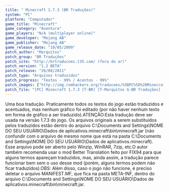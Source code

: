 ```yaml
---
title: " Minecraft 1.7.3 (BR Traduções)"
system: "PC"
platform: "Computador"
game_title: "Minecraft"
game_category: "Aventura"
game_players: "N/A (multiplayer online)"
game_developer: "Mojang AB"
game_publisher: "Mojang AB"
game_release_date: "10/05/2009"
patch_author: "Marquitos"
patch_group: "BR Traduções"
patch_site: "http://brtraducoes.t35.com/ (fora do ar)"
patch_version: "1.2 BETA"
patch_release: "26/08/2011"
patch_type: "Arquivos traduzidos"
patch_progress: "Textos - 99% / Acentos - 99%"
patch_images: ["http://img.romhackers.org/traducoes/%5BPC%5D%20Minecraft%20-%20BR%20Tradu%C3%A7%C3%B5es%20-%204.png","http://img.romhackers.org/traducoes/%5BPC%5D%20Minecraft%20-%20BR%20Tradu%C3%A7%C3%B5es%20-%205.png","http://img.romhackers.org/traducoes/%5BPC%5D%20Minecraft%20-%20BR%20Tradu%C3%A7%C3%B5es%20-%206.png"]
patch_file: "[PC] Minecraft 1.7.3 [T-BR] [T-Marquitos G-BR Traduções] [V-1.2 BETA P-99% A-2011].zip"
---
```

Uma boa tradução. Praticamente todos os textos do jogo estão traduzidos e acentuados, mas nenhum gráfico foi editado (por não haver nenhum texto em forma de gráfico a ser traduzido).ATENÇÃO:Esta tradução deve ser usada na versão 1.7.3 do jogo. Os arquivos originais a serem substituídos pelos traduzidos estão dentro do arquivo C:\Documents and Settings\NOME DO SEU USUÁRIO\Dados de aplicativos\.minecraft\bin\minecraft.jar (não confundir com o arquivo de mesmo nome que está na pasta C:\Documents and Settings\NOME DO SEU USUÁRIO\Dados de aplicativos\.minecraft\). Esse arquivo pode ser aberto pelo Winzip, WinRAR, 7zip, etc.O autor também recomenda usar o mod Better Translation feito por FIX94 para que alguns termos apareçam traduzidos, mas, ainda assim, a tradução parece funcionar bem sem o uso desse mod (porém, alguns termos podem não ficar traduzidos).OBS: Além disso, caso o jogo não funcione, é preciso deletar o arquivo MANIFEST.MF, que fica na pasta META-INF, dentro do arquivo C:\Documents and Settings\NOME DO SEU USUÁRIO\Dados de aplicativos\.minecraft\bin\minecraft.jar.